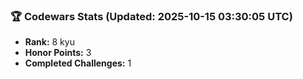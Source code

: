 ### 🏆 Codewars Stats (Updated: 2025-10-15 03:30:05 UTC)

- **Rank:** 8 kyu
- **Honor Points:** 3
- **Completed Challenges:** 1

